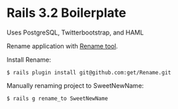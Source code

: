 Rails 3.2 Boilerplate
=============

Uses PostgreSQL, Twitterbootstrap, and HAML

Rename application with [Rename tool](https://github.com/get/rename).

Install Rename:

    $ rails plugin install git@github.com:get/Rename.git

Manually renaming project to SweetNewName:

    $ rails g rename_to SweetNewName
